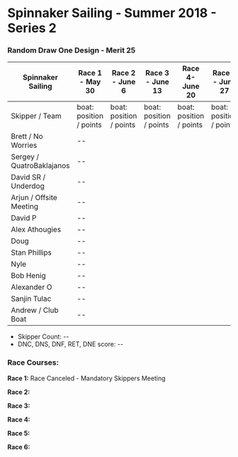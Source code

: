 # Spinnaker Sailing - Summer 2018 - Series 2
### Random Draw One Design - Merit 25

| Spinnaker Sailing | Race 1 - May 30 | Race 2 - June 6 | Race 3 - June 13 | Race 4- June 20 | Race 5 - June 27 | Race 6 - Jul 11 | Series Points | Final Series Points |
| --- | --- | --- | --- | --- | --- | --- | --- | --- |
| Skipper / Team    | boat: position / points | boat: position / points | boat: position / points | boat: position / points | boat: position / points | boat: position / points | | Best 5 Races |
| Brett / No Worries | -- | | | | | | | |
| Sergey / QuatroBaklajanos | -- | | | | | | | |
| David SR / Underdog | -- | | | | | | | |
| Arjun / Offsite Meeting | -- | | | | | | | |
| David P | -- | | | | | | | |
| Alex Athougies | -- | | | | | | | |
| Doug | -- | | | | | | | |
| Stan Phillips | -- | | | | | | | |
| Nyle | -- | | | | | | | |
| Bob Henig | -- | | | | | | | |
| Alexander O | -- | | | | | | | |
| Sanjin Tulac | -- | | | | | | | |
| Andrew / Club Boat | -- | | | | | | | |

* Skipper Count: --
* DNC, DNS, DNF, RET, DNE score: --


### Race Courses:
**Race 1:** Race Canceled - Mandatory Skippers Meeting

**Race 2:** 

**Race 3:** 

**Race 4:** 

**Race 5:** 

**Race 6:** 

